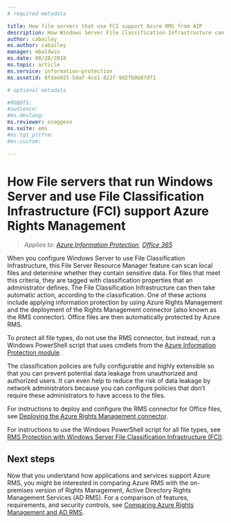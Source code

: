 ```yaml
---
# required metadata

title: How file servers that use FCI support Azure RMS from AIP
description: How Windows Server File Classification Infrastructure can be used with Azure RMS when you deploy the RMS connector to automatically protect Office documents.
author: cabailey
ms.author: cabailey
manager: mbaldwin
ms.date: 08/28/2018
ms.topic: article
ms.service: information-protection
ms.assetid: 8fdad425-5daf-4ce1-822f-9d2fb0b87df1

# optional metadata

#ROBOTS:
#audience:
#ms.devlang:
ms.reviewer: esaggese
ms.suite: ems
#ms.tgt_pltfrm:
#ms.custom:

---
```



# How File servers that run Windows Server and use File Classification Infrastructure (FCI) support Azure Rights Management

>*Applies to: [Azure Information Protection](https://azure.microsoft.com/pricing/details/information-protection), [Office 365](http://download.microsoft.com/download/E/C/F/ECF42E71-4EC0-48FF-AA00-577AC14D5B5C/Azure_Information_Protection_licensing_datasheet_EN-US.pdf)*


When you configure Windows Server to use File Classification Infrastructure, this File Server Resource Manager feature can scan local files and determine whether they contain sensitive data. For files that meet this criteria, they are tagged with classification properties that an administrator defines. The File Classification Infrastructure can then take automatic action, according to the classification. One of these actions include applying information protection by using Azure Rights Management and the deployment of the Rights Management connector (also known as the RMS connector). Office files are then automatically protected by Azure RMS.

To protect all file types, do not use the RMS connector, but instead, run a Windows PowerShell script that uses cmdlets from the [Azure Information Protection module](./rms-client/client-admin-guide-powershell.md).

The classification policies are fully configurable and highly extensible so that you can prevent potential data leakage from unauthorized and authorized users. It can even help to reduce the risk of data leakage by network administrators because you can configure policies that don’t require these administrators to have access to the files.

For instructions to deploy and configure the RMS connector for Office files, see [Deploying the Azure Rights Management connector](deploy-rms-connector.md).

For instructions to use the Windows PowerShell script for all file types, see [RMS Protection with Windows Server File Classification Infrastructure &#40;FCI&#41;](./rms-client/configure-fci.md).



## Next steps
Now that you understand how applications and services support Azure RMS, you might be interested in comparing Azure RMS with the on-premises version of Rights Management, Active Directory Rights Management Services (AD RMS). For a comparison of features, requirements, and security controls, see [Comparing Azure Rights Management and AD RMS](compare-on-premise.md).


